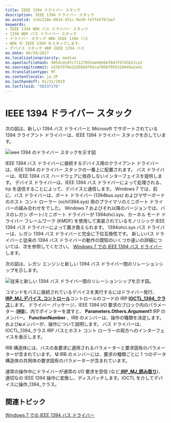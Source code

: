```yaml
---
title: IEEE 1394 ドライバー スタック
description: IEEE 1394 ドライバー スタック
ms.assetid: 3c8c218e-d814-451c-9a39-fe7fe5fb7aaf
keywords:
- IEEE 1394 WDK バス ドライバー スタック
- 1394 WDK バス ドライバー スタック
- ドライバー スタック WDK IEEE 1394 バス
- WDK の IEEE 1394 をスタックします。
- デバイス スタック WDK IEEE 1394 バス
ms.date: 04/20/2017
ms.localizationpriority: medium
ms.openlocfilehash: 905dcdc0fc71127055ae60e6bf043fd7d3622ce2
ms.sourcegitcommit: a33b7978e22d5bb9f65ca7056f955319049a2e4c
ms.translationtype: MT
ms.contentlocale: ja-JP
ms.lasthandoff: 01/31/2019
ms.locfileid: "56537176"
---
```

# <a name="the-ieee-1394-driver-stack"></a>IEEE 1394 ドライバー スタック





次の図は、新しい 1394 バス ドライバーと Microsoft でサポートされている 1394 クライアント ドライバーは、IEEE 1394 ドライバー スタックを示しています。

![ieee 1394 のドライバー スタックを示す図](images/1394driverstack.png)

IEEE 1394 バス ドライバーに接続するデバイス用のクライアント ドライバーは、IEEE 1394 のドライバー スタックの一番上に配置されます。 バス ドライバーは、IEEE 1394 バス ハードウェアに依存しないインターフェイスを提供します。 デバイス ドライバーは、IEEE 1394 バス ドライバーによって処理される、Irp を送信することによって、デバイスと通信します。 Windows 7 では、前に、バス ドライバーは、ポート ドライバー (1394bus.sys) およびマザーボードのホスト コント ローラー (ochi1394.sys) 用のプライマリのミニポート ドライバーの組み合わせをでした。 Windows 7 およびそれ以降のバージョンでは、バスのレガシ ポート/ミニポート ドライバーが 1394ohci.sys、カーネル モード ドライバー フレームワーク (KMDF) を使用して実装されているモノリシック IEEE 1394 バス ドライバーによって置き換えられます。 1394ohci.sys バス ドライバーは、レガシ 1394 バス ドライバーと完全に下位互換性です。 新しいバス ドライバーと従来の 1394 バス ドライバーの動作の既知のいくつか違いの詳細については、次を参照してください。 [Windows 7 での IEEE 1394 バス ドライバー](https://msdn.microsoft.com/library/windows/hardware/gg266402)します。

次の図は、レガシ エンジンと新しい 1394 バス ドライバー間のリレーションシップを示します。

![従来と新しい 1394 バス ドライバー間のリレーションシップを示す図。](images/1394busdriver.png)

コマンドをバスに接続されているデバイスを実行するにはドライバー発行、 [ **IRP\_MJ\_デバイス\_コントロール**](https://msdn.microsoft.com/library/windows/hardware/ff550744)コントロールのコードの IRP [ **IOCTL\_1394\_クラス**](https://msdn.microsoft.com/library/windows/hardware/ff537232)します。 ドライバー パッケージ、IEEE 1394 I/O 要求のブロック内のパラメーター ([**IRB**](https://msdn.microsoft.com/library/windows/hardware/ff537350))、内でポインターを渡すと、 **Parameters.Others.Argument1** IRP のメンバー。 **FunctionNumber** 、IRB のメンバーは、操作の種類を決定します。 および**u**メンバーが、操作について説明します。 バス ドライバーは、IOCTL\_1394\_クラス IRP バスとホスト コント ローラーの両方へのインターフェイスを表示します。

IRB 構造体には、バスの各要求に適用されるパラメーターと要求固有のパラメーターが含まれています。 **U** IRB のメンバーには、要求の種類ごとに 1 つのデータ構造体の共用体の要求固有のパラメーターが含まれています。

通常の操作中にドライバーが通常の I/O 要求を受信 (など[ **IRP\_MJ\_読み取り**](https://msdn.microsoft.com/library/windows/hardware/ff550794))、適切なの IEEE 1394 操作に変換し、ディスパッチします。IOCTL を介してデバイスに操作\_1394\_クラス。

## <a name="related-topics"></a>関連トピック
[Windows 7 での IEEE 1394 バス ドライバー](https://msdn.microsoft.com/library/windows/hardware/gg266402)  



